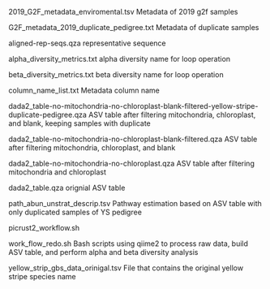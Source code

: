 2019_G2F_metadata_enviromental.tsv
Metadata of 2019 g2f samples

G2F_metadata_2019_duplicate_pedigree.txt
Metadata of duplicate samples 

aligned-rep-seqs.qza
representative sequence 

alpha_diversity_metrics.txt
alpha diversity name for loop operation 

beta_diversity_metrics.txt
beta diversity name for loop operation 

column_name_list.txt
Metadata column name 

dada2_table-no-mitochondria-no-chloroplast-blank-filtered-yellow-stripe-duplicate-pedigree.qza
ASV table after filtering mitochondria, chloroplast, and blank, keeping samples with duplicate 

dada2_table-no-mitochondria-no-chloroplast-blank-filtered.qza
ASV table after filtering mitochondria, chloroplast, and blank

dada2_table-no-mitochondria-no-chloroplast.qza
ASV table after filtering mitochondria and chloroplast 

dada2_table.qza
orignial ASV table 

path_abun_unstrat_descrip.tsv
Pathway estimation based on ASV table with only duplicated samples of YS pedigree 

picrust2_workflow.sh

work_flow_redo.sh 
Bash scripts using qiime2 to process raw data, build ASV table, and perform alpha and beta diversity analysis

yellow_strip_gbs_data_orinigal.tsv
File that contains the original yellow stripe species name 
